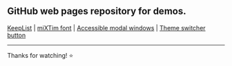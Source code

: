 <h2>GitHub web pages repository for demos.</h2>


[KeepList](https://mixtim.github.io/KeepList/) | [miXTim font](https://mixtim.github.io/mixtim-font/) | [Accessible modal windows](https://mixtim.github.io/accModals/) | [Theme switcher button](https://github.com/miXTim/Theme-switcher-Button/theme-switcher-button.html)
<br><hr>
Thanks for watching! ⭐
